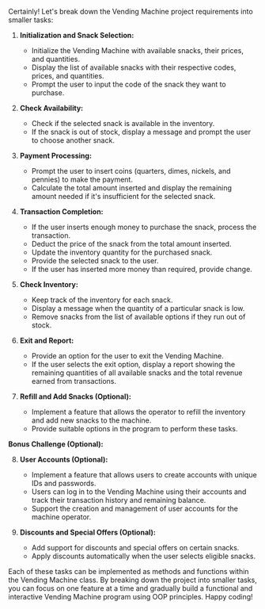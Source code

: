 Certainly! Let's break down the Vending Machine project requirements into smaller tasks:

1. **Initialization and Snack Selection:**
   - Initialize the Vending Machine with available snacks, their prices, and quantities.
   - Display the list of available snacks with their respective codes, prices, and quantities.
   - Prompt the user to input the code of the snack they want to purchase.

2. **Check Availability:**
   - Check if the selected snack is available in the inventory.
   - If the snack is out of stock, display a message and prompt the user to choose another snack.

3. **Payment Processing:**
   - Prompt the user to insert coins (quarters, dimes, nickels, and pennies) to make the payment.
   - Calculate the total amount inserted and display the remaining amount needed if it's insufficient for the selected snack.

4. **Transaction Completion:**
   - If the user inserts enough money to purchase the snack, process the transaction.
   - Deduct the price of the snack from the total amount inserted.
   - Update the inventory quantity for the purchased snack.
   - Provide the selected snack to the user.
   - If the user has inserted more money than required, provide change.

5. **Check Inventory:**
   - Keep track of the inventory for each snack.
   - Display a message when the quantity of a particular snack is low.
   - Remove snacks from the list of available options if they run out of stock.

6. **Exit and Report:**
   - Provide an option for the user to exit the Vending Machine.
   - If the user selects the exit option, display a report showing the remaining quantities of all available snacks and the total revenue earned from transactions.

7. **Refill and Add Snacks (Optional):**
   - Implement a feature that allows the operator to refill the inventory and add new snacks to the machine.
   - Provide suitable options in the program to perform these tasks.

**Bonus Challenge (Optional):**

8. **User Accounts (Optional):**
   - Implement a feature that allows users to create accounts with unique IDs and passwords.
   - Users can log in to the Vending Machine using their accounts and track their transaction history and remaining balance.
   - Support the creation and management of user accounts for the machine operator.

9. **Discounts and Special Offers (Optional):**
   - Add support for discounts and special offers on certain snacks.
   - Apply discounts automatically when the user selects eligible snacks.

Each of these tasks can be implemented as methods and functions within the Vending Machine class. By breaking down the project into smaller tasks, you can focus on one feature at a time and gradually build a functional and interactive Vending Machine program using OOP principles. Happy coding!
